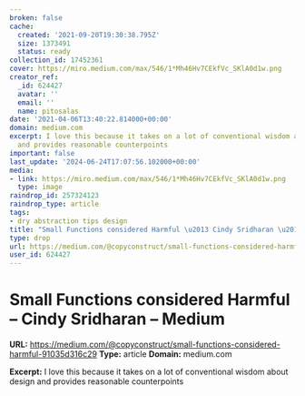 ```yaml
---
broken: false
cache:
  created: '2021-09-20T19:30:38.795Z'
  size: 1373491
  status: ready
collection_id: 17452361
cover: https://miro.medium.com/max/546/1*Mh46Hv7CEkfVc_SKlA0d1w.png
creator_ref:
  _id: 624427
  avatar: ''
  email: ''
  name: pitosalas
date: '2021-04-06T13:40:22.814000+00:00'
domain: medium.com
excerpt: I love this because it takes on a lot of conventional wisdom about design
  and provides reasonable counterpoints
important: false
last_update: '2024-06-24T17:07:56.102000+00:00'
media:
- link: https://miro.medium.com/max/546/1*Mh46Hv7CEkfVc_SKlA0d1w.png
  type: image
raindrop_id: 257324123
raindrop_type: article
tags:
- dry abstraction tips design
title: "Small Functions considered Harmful \u2013 Cindy Sridharan \u2013 Medium"
type: drop
url: https://medium.com/@copyconstruct/small-functions-considered-harmful-91035d316c29
user_id: 624427
---
```


# Small Functions considered Harmful – Cindy Sridharan – Medium

**URL:** https://medium.com/@copyconstruct/small-functions-considered-harmful-91035d316c29
**Type:** article
**Domain:** medium.com

**Excerpt:** I love this because it takes on a lot of conventional wisdom about design and provides reasonable counterpoints
